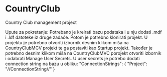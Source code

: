 # CountryClub
Country Club management project

Upute za pokretanje:
Potrebano je kreirati bazu podataka i u nju dodati .mdf i .ldf datoteke iz druge zadaće. 
Potom je potrebno klonirati projekt. 
U projektu je potrebno otvoriti izbornik desnim klikom miša na CountryClubMCV projekt te ga postaviti kao Startup projekt.
Također je potrebno desnim klikom miša na CountryClubMVC porojekt otvoriti izbornik i odabrati Manage User Secrets. 
U user secrets je potrebo dodati connection string na bazu u obliku:
  "ConnectionStrings": {
    "Project": "//ConnectionString//"
  }
